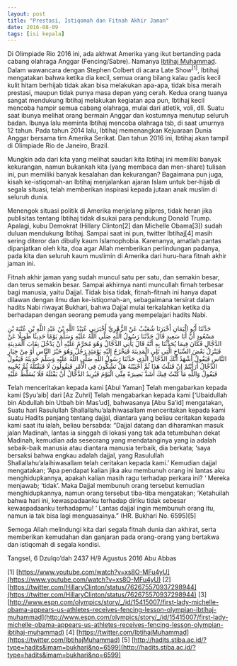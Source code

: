 ```yaml
---
layout: post
title: "Prestasi, Istiqomah dan Fitnah Akhir Jaman"
date: 2016-08-09
tags: [isi kepala]
---
```


Di Olimpiade Rio 2016 ini, ada akhwat Amerika yang ikut bertanding pada cabang olahraga Anggar (Fencing/Sabre). Namanya [Ibtihaj Muhammad](https://en.wikipedia.org/wiki/Ibtihaj_Muhammad). Dalam wawancara dengan Stephen Colbert di acara Late Show<sup>[1]</sup>, Ibtihaj mengatakan bahwa ketika dia kecil, semua orang bilang kalau gadis kecil kulit hitam berhijab tidak akan bisa melakukan apa-apa, tidak bisa meraih prestasi, maupun tidak punya masa depan yang cerah. Kedua orang tuanya sangat mendukung Ibtihaj melakukan kegiatan apa pun, Ibtihaj kecil mencoba hampir semua cabang olahraga, mulai dari atletik, voli, dll. Suatu saat ibunya melihat orang bermain Anggar dan kostumnya menutup seluruh badan. Ibunya lalu meminta Ibtihaj mencoba olahraga tsb, di saat umurnya 12 tahun. Pada tahun 2014 lalu, Ibtihaj memenangkan Kejuaraan Dunia Anggar bersama tim Amerika Serikat. Dan tahun 2016 ini, Ibtihaj akan tampil di Olimpiade Rio de Janeiro, Brazil.

Mungkin ada dari kita yang melihat saudari kita Ibtihaj ini memiliki banyak kekurangan, namun bukankah kita (yang membaca dan men-share) tulisan ini, pun memiliki banyak kesalahan dan kekurangan? Bagaimana pun juga, kisah ke-istiqomah-an Ibtihaj menjalankan ajaran Islam untuk ber-hijab di segala situasi, telah memberikan inspirasi kepada jutaan anak muslim di seluruh dunia.

Menengok situasi politik di Amerika menjelang pilpres, tidak heran jika publisitas tentang Ibtihaj tidak disukai para pendukung Donald Trump. Apalagi, kubu Demokrat (Hillary Clinton[2] dan Michelle Obama[3]) sudah duluan mendukung Ibtihaj. Sampai saat ini pun, twitter Ibtihaj[4] masih sering diteror dan dibully kaum Islamophobia. Karenanya, amatlah pantas dipanjatkan oleh kita, doa agar Allah memberikan perlindungan padanya, pada kita dan seluruh kaum muslimin di Amerika dari huru-hara fitnah akhir jaman ini.

Fitnah akhir jaman yang sudah muncul satu per satu, dan semakin besar, dan terus semakin besar. Sampai akhirnya nanti muncullah firnah terbesar bagi manusia, yaitu Dajjal. Tidak bisa tidak, fitnah-fitnah ini hanya dapat dilawan dengan ilmu dan ke-istiqomah-an, sebagaimana tersirat dalam hadits Nabi riwayat Bukhari, bahwa Dajjal mulai terkalahkan ketika dia berhadapan dengan seorang pemuda yang mempelajari hadits Nabi.

حَدَّثَنَا أَبُو الْيَمَانِ أَخْبَرَنَا شُعَيْبٌ عَنْ الزُّهْرِيِّ أَخْبَرَنِي عُبَيْدُ اللَّهِ بْنُ عَبْدِ اللَّهِ بْنِ عُتْبَةَ بْنِ مَسْعُودٍ أَنَّ أَبَا سَعِيدٍ قَالَ حَدَّثَنَا رَسُولُ اللَّهِ صَلَّى اللَّهُ عَلَيْهِ وَسَلَّمَ يَوْمًا حَدِيثًا طَوِيلًا عَنْ الدَّجَّالِ فَكَانَ فِيمَا يُحَدِّثُنَا بِهِ أَنَّهُ قَالَ يَأْتِي الدَّجَّالُ وَهُوَ مُحَرَّمٌ عَلَيْهِ أَنْ يَدْخُلَ نِقَابَ الْمَدِينَةِ فَيَنْزِلُ بَعْضَ السِّبَاخِ الَّتِي تَلِي الْمَدِينَةَ فَيَخْرُجُ إِلَيْهِ يَوْمَئِذٍ رَجُلٌ وَهُوَ خَيْرُ النَّاسِ أَوْ مِنْ خِيَارِ النَّاسِ فَيَقُولُ أَشْهَدُ أَنَّكَ الدَّجَّالُ الَّذِي حَدَّثَنَا رَسُولُ اللَّهِ صَلَّى اللَّهُ عَلَيْهِ وَسَلَّمَ حَدِيثَهُ فَيَقُولُ الدَّجَّالُ أَرَأَيْتُمْ إِنْ قَتَلْتُ هَذَا ثُمَّ أَحْيَيْتُهُ هَلْ تَشُكُّونَ فِي الْأَمْرِ فَيَقُولُونَ لَا فَيَقْتُلُهُ ثُمَّ يُحْيِيهِ فَيَقُولُ وَاللَّهِ مَا كُنْتُ فِيكَ أَشَدَّ بَصِيرَةً مِنِّي الْيَوْمَ فَيُرِيدُ الدَّجَّالُ أَنْ يَقْتُلَهُ فَلَا يُسَلَّطُ عَلَيْهِ

Telah menceritakan kepada kami [Abul Yaman] Telah mengabarkan kepada kami [Syu’aib] dari [Az Zuhri] Telah mengabarkan kepada kami [‘Ubaidullah bin Abdullah bin Utbah bin Mas’ud], bahwasanya [Abu Sa’id] mengatakan, Suatu hari Rasulullah Shallallahu’alaihiwasallam menceritakan kepada kami suatu Hadits panjang tentang dajjal, diantara yang beliau ceritakan kepada kami saat itu ialah, beliau bersabda: “Dajjal datang dan diharamkan masuk jalan Madinah, lantas ia singgah di lokasi yang tak ada tetumbuhan dekat Madinah, kemudian ada seseorang yang mendatanginya yang ia adalah sebaik-baik manusia atau diantara manusia terbaik, dia berkata; ‘saya bersaksi bahwa engkau adalah dajjal, yang Rasulullah Shallallahu’alaihiwasallam telah ceritakan kepada kami.’ Kemudian dajjal mengatakan; ‘Apa pendapat kalian jika aku membunuh orang ini lantas aku menghidupkannya, apakah kalian masih ragu terhadap perkara ini? ‘ Mereka menjawab; ‘tidak’. Maka Dajjal membunuh orang tersebut kemudian menghidupkannya, namun orang tersebut tiba-tiba mengatakan; ‘Ketahuilah bahwa hari ini, kewaspadaanku terhadap diriku tidak sebesar kewaspadaanku terhadapmu! ‘ Lantas dajjal ingin membunuh orang itu, namun ia tak bisa lagi menguasainya.” (HR. Bukhari No. 6595)[5]

Semoga Allah melindungi kita dari segala fitnah dunia dan akhirat, serta memberikan kemudahan dan ganjaran pada orang-orang yang bertakwa dan istiqomah di segala kondisi.

Tangsel, 6 Dzulqo’dah 2437 H/9 Agustus 2016
Abu Abbas

[1] [https://www.youtube.com/watch?v=xs8O-MFu4yU](https://www.youtube.com/watch?v=xs8O-MFu4yU)
[2] [https://twitter.com/HillaryClinton/status/762675570937298944](https://twitter.com/HillaryClinton/status/762675570937298944)
[3] [http://www.espn.com/olympics/story/_/id/15415007/first-lady-michelle-obama-appears-us-athletes-receives-fencing-lesson-olympian-ibtihaj-muhammad](http://www.espn.com/olympics/story/_/id/15415007/first-lady-michelle-obama-appears-us-athletes-receives-fencing-lesson-olympian-ibtihaj-muhammad)
[4] [https://twitter.com/IbtihajMuhammad](https://twitter.com/IbtihajMuhammad)
[5] [http://hadits.stiba.ac.id/?type=hadits&imam=bukhari&no=6599](http://hadits.stiba.ac.id/?type=hadits&imam=bukhari&no=6599)
